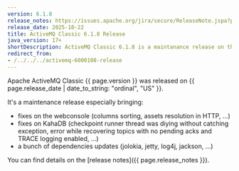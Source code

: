 ```yaml
---
version: 6.1.8
release_notes: https://issues.apache.org/jira/secure/ReleaseNote.jspa?projectId=12311210&version=12355916
release_date: 2025-10-22
title: ActiveMQ Classic 6.1.8 Release
java_version: 17+
shortDescription: ActiveMQ Classic 6.1.8 is a maintanance release on the 6.1.x series.
redirect_from:
- /../../../activemq-6000108-release
---
```

Apache ActiveMQ Classic {{ page.version }} was released on {{ page.release_date | date_to_string: "ordinal", "US" }}.

It's a maintenance release especially bringing:
- fixes on the webconsole (columns sorting, assets resolution in HTTP, ...)
- fixes on KahaDB (checkpoint runner thread was diying without catching exception, error while recovering topics with no pending acks and TRACE logging enabled, ...)
- a bunch of dependencies updates (jolokia, jetty, log4j, jackson, ...)

You can find details on the [release notes]({{ page.release_notes }}).

